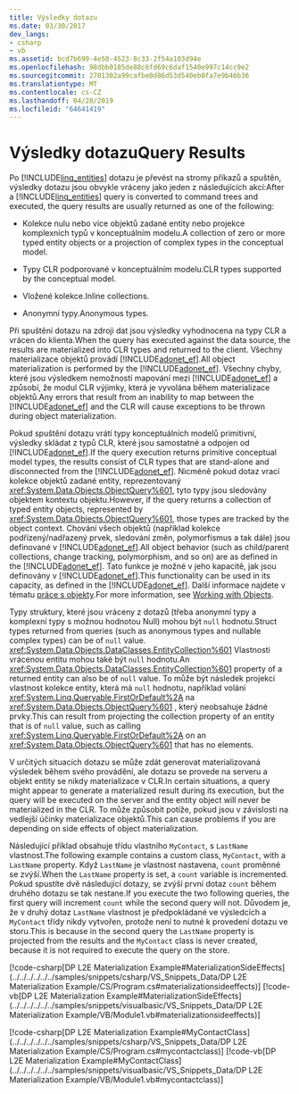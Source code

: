 ```yaml
---
title: Výsledky dotazu
ms.date: 03/30/2017
dev_langs:
- csharp
- vb
ms.assetid: bcd7b699-4e50-4523-8c33-2f54a103d94e
ms.openlocfilehash: 98dbb0185de88c6fd69c6daf1540e997c14cc9e2
ms.sourcegitcommit: 2701302a99cafbe0d86d53d540eb0fa7e9b46b36
ms.translationtype: MT
ms.contentlocale: cs-CZ
ms.lasthandoff: 04/28/2019
ms.locfileid: "64641419"
---
```

# <a name="query-results"></a><span data-ttu-id="fad91-102">Výsledky dotazu</span><span class="sxs-lookup"><span data-stu-id="fad91-102">Query Results</span></span>
<span data-ttu-id="fad91-103">Po [!INCLUDE[linq_entities](../../../../../../includes/linq-entities-md.md)] dotazu je převést na stromy příkazů a spuštěn, výsledky dotazu jsou obvykle vráceny jako jeden z následujících akcí:</span><span class="sxs-lookup"><span data-stu-id="fad91-103">After a [!INCLUDE[linq_entities](../../../../../../includes/linq-entities-md.md)] query is converted to command trees and executed, the query results are usually returned as one of the following:</span></span>  
  
- <span data-ttu-id="fad91-104">Kolekce nulu nebo více objektů zadané entity nebo projekce komplexních typů v konceptuálním modelu.</span><span class="sxs-lookup"><span data-stu-id="fad91-104">A collection of zero or more typed entity objects or a projection of complex types in the conceptual model.</span></span>  
  
- <span data-ttu-id="fad91-105">Typy CLR podporované v konceptuálním modelu.</span><span class="sxs-lookup"><span data-stu-id="fad91-105">CLR types supported by the conceptual model.</span></span>  
  
- <span data-ttu-id="fad91-106">Vložené kolekce.</span><span class="sxs-lookup"><span data-stu-id="fad91-106">Inline collections.</span></span>  
  
- <span data-ttu-id="fad91-107">Anonymní typy.</span><span class="sxs-lookup"><span data-stu-id="fad91-107">Anonymous types.</span></span>  
  
 <span data-ttu-id="fad91-108">Při spuštění dotazu na zdroji dat jsou výsledky vyhodnocena na typy CLR a vrácen do klienta.</span><span class="sxs-lookup"><span data-stu-id="fad91-108">When the query has executed against the data source, the results are materialized into CLR types and returned to the client.</span></span> <span data-ttu-id="fad91-109">Všechny materializace objektů provádí [!INCLUDE[adonet_ef](../../../../../../includes/adonet-ef-md.md)].</span><span class="sxs-lookup"><span data-stu-id="fad91-109">All object materialization is performed by the [!INCLUDE[adonet_ef](../../../../../../includes/adonet-ef-md.md)].</span></span> <span data-ttu-id="fad91-110">Všechny chyby, které jsou výsledkem nemožností mapování mezi [!INCLUDE[adonet_ef](../../../../../../includes/adonet-ef-md.md)] a způsobí, že modul CLR výjimky, která je vyvolána během materializace objektů.</span><span class="sxs-lookup"><span data-stu-id="fad91-110">Any errors that result from an inability to map between the [!INCLUDE[adonet_ef](../../../../../../includes/adonet-ef-md.md)] and the CLR will cause exceptions to be thrown during object materialization.</span></span>  
  
 <span data-ttu-id="fad91-111">Pokud spuštění dotazu vrátí typy konceptuálních modelů primitivní, výsledky skládat z typů CLR, které jsou samostatné a odpojen od [!INCLUDE[adonet_ef](../../../../../../includes/adonet-ef-md.md)].</span><span class="sxs-lookup"><span data-stu-id="fad91-111">If the query execution returns primitive conceptual model types, the results consist of CLR types that are stand-alone and disconnected from the [!INCLUDE[adonet_ef](../../../../../../includes/adonet-ef-md.md)].</span></span> <span data-ttu-id="fad91-112">Nicméně pokud dotaz vrací kolekce objektů zadané entity, reprezentovaný <xref:System.Data.Objects.ObjectQuery%601>, tyto typy jsou sledovány objektem kontextu objektu.</span><span class="sxs-lookup"><span data-stu-id="fad91-112">However, if the query returns a collection of typed entity objects, represented by <xref:System.Data.Objects.ObjectQuery%601>, those types are tracked by the object context.</span></span> <span data-ttu-id="fad91-113">Chování všech objektů (například kolekce podřízený/nadřazený prvek, sledování změn, polymorfismus a tak dále) jsou definované v [!INCLUDE[adonet_ef](../../../../../../includes/adonet-ef-md.md)].</span><span class="sxs-lookup"><span data-stu-id="fad91-113">All object behavior (such as child/parent collections, change tracking, polymorphism, and so on) are as defined in the [!INCLUDE[adonet_ef](../../../../../../includes/adonet-ef-md.md)].</span></span> <span data-ttu-id="fad91-114">Tato funkce je možné v jeho kapacitě, jak jsou definovány v [!INCLUDE[adonet_ef](../../../../../../includes/adonet-ef-md.md)].</span><span class="sxs-lookup"><span data-stu-id="fad91-114">This functionality can be used in its capacity, as defined in the [!INCLUDE[adonet_ef](../../../../../../includes/adonet-ef-md.md)].</span></span> <span data-ttu-id="fad91-115">Další informace najdete v tématu [práce s objekty](../../../../../../docs/framework/data/adonet/ef/working-with-objects.md).</span><span class="sxs-lookup"><span data-stu-id="fad91-115">For more information, see [Working with Objects](../../../../../../docs/framework/data/adonet/ef/working-with-objects.md).</span></span>  
  
 <span data-ttu-id="fad91-116">Typy struktury, které jsou vráceny z dotazů (třeba anonymní typy a komplexní typy s možnou hodnotou Null) mohou být `null` hodnotu.</span><span class="sxs-lookup"><span data-stu-id="fad91-116">Struct types returned from queries (such as anonymous types and nullable complex types) can be of `null` value.</span></span> <span data-ttu-id="fad91-117"><xref:System.Data.Objects.DataClasses.EntityCollection%601> Vlastnosti vrácenou entitu mohou také být `null` hodnotu.</span><span class="sxs-lookup"><span data-stu-id="fad91-117">An <xref:System.Data.Objects.DataClasses.EntityCollection%601> property of a returned entity can also be of `null` value.</span></span> <span data-ttu-id="fad91-118">To může být následek projekci vlastnost kolekce entity, která má `null` hodnotu, například volání <xref:System.Linq.Queryable.FirstOrDefault%2A> na <xref:System.Data.Objects.ObjectQuery%601> , který neobsahuje žádné prvky.</span><span class="sxs-lookup"><span data-stu-id="fad91-118">This can result from projecting the collection property of an entity that is of `null` value, such as calling <xref:System.Linq.Queryable.FirstOrDefault%2A> on an <xref:System.Data.Objects.ObjectQuery%601> that has no elements.</span></span>  
  
 <span data-ttu-id="fad91-119">V určitých situacích dotazu se může zdát generovat materializovaná výsledek během svého provádění, ale dotazu se provede na serveru a objekt entity se nikdy materializace v CLR.</span><span class="sxs-lookup"><span data-stu-id="fad91-119">In certain situations, a query might appear to generate a materialized result during its execution, but the query will be executed on the server and the entity object will never be materialized in the CLR.</span></span> <span data-ttu-id="fad91-120">To může způsobit potíže, pokud jsou v závislosti na vedlejší účinky materializace objektů.</span><span class="sxs-lookup"><span data-stu-id="fad91-120">This can cause problems if you are depending on side effects of object materialization.</span></span>  
  
 <span data-ttu-id="fad91-121">Následující příklad obsahuje třídu vlastního `MyContact`, s `LastName` vlastnost.</span><span class="sxs-lookup"><span data-stu-id="fad91-121">The following example contains a custom class, `MyContact`, with a `LastName` property.</span></span> <span data-ttu-id="fad91-122">Když `LastName` je vlastnost nastavena, `count` proměnné se zvýší.</span><span class="sxs-lookup"><span data-stu-id="fad91-122">When the `LastName` property is set, a `count` variable is incremented.</span></span> <span data-ttu-id="fad91-123">Pokud spustíte dvě následující dotazy, se zvýší první dotaz `count` během druhého dotazu se tak nestane.</span><span class="sxs-lookup"><span data-stu-id="fad91-123">If you execute the two following queries, the first query will increment `count` while the second query will not.</span></span> <span data-ttu-id="fad91-124">Důvodem je, že v druhý dotaz `LastName` vlastnost je předpokládané ve výsledcích a `MyContact` třídy nikdy vytvořen, protože není to nutné k provedení dotazu ve storu.</span><span class="sxs-lookup"><span data-stu-id="fad91-124">This is because in the second query the `LastName` property is projected from the results and the `MyContact` class is never created, because it is not required to execute the query on the store.</span></span>  
  
 [!code-csharp[DP L2E Materialization Example#MaterializationSideEffects](../../../../../../samples/snippets/csharp/VS_Snippets_Data/DP L2E Materialization Example/CS/Program.cs#materializationsideeffects)]
 [!code-vb[DP L2E Materialization Example#MaterializationSideEffects](../../../../../../samples/snippets/visualbasic/VS_Snippets_Data/DP L2E Materialization Example/VB/Module1.vb#materializationsideeffects)]  
  
 [!code-csharp[DP L2E Materialization Example#MyContactClass](../../../../../../samples/snippets/csharp/VS_Snippets_Data/DP L2E Materialization Example/CS/Program.cs#mycontactclass)]
 [!code-vb[DP L2E Materialization Example#MyContactClass](../../../../../../samples/snippets/visualbasic/VS_Snippets_Data/DP L2E Materialization Example/VB/Module1.vb#mycontactclass)]
